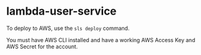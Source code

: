 # lambda-user-service

To deploy to AWS, use the `sls deploy` command.

You must have AWS CLI installed and have a working AWS Access Key and AWS Secret for the account.

